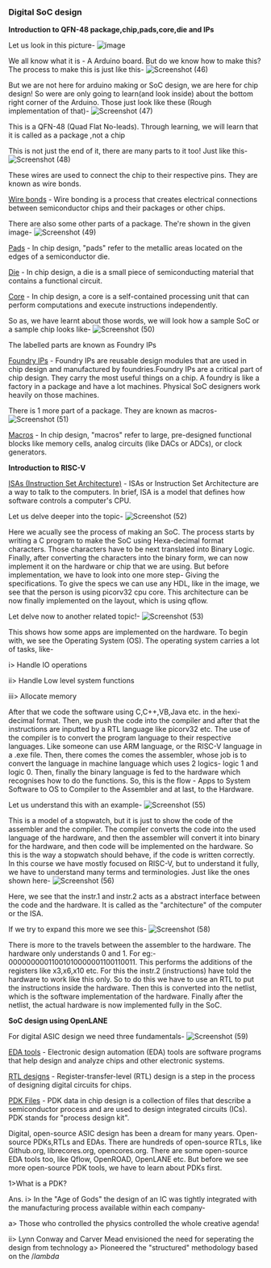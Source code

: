 ### Digital SoC design 
**Introduction to QFN-48 package,chip,pads,core,die and IPs**


Let us look in this picture-
![image](https://github.com/user-attachments/assets/11b76b2a-d925-4a33-8e9f-0c83eced59c9)

 
We all know what it is - A Arduino board. But do we know how to make this?  
The process to make this is just like this-
![Screenshot (46)](https://github.com/user-attachments/assets/30db5ddf-20ae-432b-be81-381ecf8c8e45)

But we are not here for arduino making or SoC design, we are here for chip design! So were are only going to learn(and look inside) about the bottom right corner of the Arduino.
Those just look like these (Rough implementation of that)-
![Screenshot (47)](https://github.com/user-attachments/assets/14cb53ac-9b0e-43e5-8edb-49fd4acd9849)

This is a QFN-48 (Quad Flat No-leads). Through learning, we will learn that it is called as a package ,not a chip


This is not just the end of it, there are many parts to it too! Just like this-
![Screenshot (48)](https://github.com/user-attachments/assets/dcb6f24e-4c55-467d-b989-dfddfdbc1843)

These wires are used to connect the chip to their respective pins. They are known as wire bonds.


<ins>Wire bonds</ins> - Wire bonding is a process that creates electrical connections between semiconductor chips and their packages or other chips.


There are also some other parts of a package. The're shown in the given image-
![Screenshot (49)](https://github.com/user-attachments/assets/b3d58203-9a90-4141-a196-5ef422529b19)

<ins>Pads</ins> - In chip design, "pads" refer to the metallic areas located on the edges of a semiconductor die.

<ins>Die</ins> - In chip design, a die is a small piece of semiconducting material that contains a functional circuit.

<ins>Core</ins>  - In chip design, a core is a self-contained processing unit that can perform computations and execute instructions independently.

So as, we have learnt about those words, we will look how a sample SoC or a sample chip looks like-
![Screenshot (50)](https://github.com/user-attachments/assets/ade220e7-a2d2-4836-b2e1-aca4554bab21)


The labelled parts are known as Foundry IPs

<ins>Foundry IPs</ins> - Foundry IPs are reusable design modules that are used in chip design and manufactured by foundries.Foundry IPs are a critical part of chip design. They carry the most useful things on a chip. A foundry is like a factory in a package and have a lot machines. Physical SoC designers work heavily on those machines.

There is 1 more part of a package. They are known as macros-
![Screenshot (51)](https://github.com/user-attachments/assets/a1839cbd-642b-485f-bd29-a270d6873bba)

<ins>Macros</ins> - In chip design, "macros" refer to large, pre-designed functional blocks like memory cells, analog circuits (like DACs or ADCs), or clock generators.

**Introduction to RISC-V**

<ins>ISAs (Instruction Set Architecture)</ins> - ISAs or Instruction Set Architecture are a way to talk to the computers. In brief, ISA is a model that defines how software controls a computer's CPU.

Let us delve deeper into the topic-
![Screenshot (52)](https://github.com/user-attachments/assets/be879d04-fb51-486c-bca4-5d96f4da3cd6)

Here we acually see the process of making an SoC. The process starts by writing a C program to make the SoC using Hexa-decimal format characters. Those characters have to be next translated into Binary Logic. Finally, after converting the characters into the binary form, we can now implement it on the hardware or chip that we are using. But before implementation, we have to look into one more step- Giving the specifications. To give the specs we can use any HDL, like in the image, we see that the person is using picorv32 cpu core. This architecture can be now finally implemented on the layout, which is using qflow. 

Let delve now to another related topic!-
![Screenshot (53)](https://github.com/user-attachments/assets/c95e7938-a57c-4095-99fb-c8294920f968)

This shows how some apps are implemented on the hardware. To begin with, we see the Operating System (OS). The operating system carries a lot of tasks, like-

i> Handle IO operations

ii> Handle Low level system functions

iii> Allocate memory

After that we code the software using C,C++,VB,Java etc. in the hexi-decimal format. Then, we push the code into the compiler and after that the instructions are inputted by a RTL language like picorv32 etc. The use of the compiler is to convert the program language to their respective languages. Like someone can use ARM language, or the RISC-V language in a .exe file. Then, there comes the comes the assembler, whose job is to convert the language in machine language which uses 2 logics- logic 1 and logic 0. Then, finally the binary language is fed to the hardware which recognises how to do the functions.
So, this is the flow - Apps to System Software to OS to Compiler to the Assembler and at last, to the Hardware.

Let us understand this with an example-
![Screenshot (55)](https://github.com/user-attachments/assets/28b92a4b-95ad-4765-a210-00a8e52c21e6)

This is a model of a stopwatch, but it is just to show the code of the assembler and the compiler. The compiler converts the code into the used language of the hardware, and then the assembler will convert it into binary for the hardware, and then code will be implemented on the hardware. So this is the way a stopwatch should behave, if the code is written correctly. 
In this course we have mostly focused on RISC-V, but to understand it fully, we have to understand many terms and terminologies.
Just like the ones shown here-
![Screenshot (56)](https://github.com/user-attachments/assets/1a26dafa-e3ab-46f3-b3f7-cd715a352275)

Here, we see that the instr.1 and instr.2 acts as a abstract interface between the code and the hardware. It is called as the "architecture" of the computer or the ISA.

If we try to expand this more we see this-
![Screenshot (58)](https://github.com/user-attachments/assets/94130236-ce2f-41ad-a2ac-fcf0514b31d8)

There is more to the travels between the assembler to the hardware. The hardware only understands 0 and 1. For eg:- 00000000011001010000001100110011. This performs the additions of the registers like x3,x6,x10 etc. For this the instr.2 (instructions) have told the hardware to work like this only. So to do this we have to use an RTL to put the instructions inside the hardware. Then this is converted into the netlist, which is the software implementation of the hardware. Finally after the netlist, the actual hardware is now implemented fully in the SoC.


**SoC design using OpenLANE**

For digital ASIC design we need three fundamentals-
![Screenshot (59)](https://github.com/user-attachments/assets/83a147fe-ed90-4b37-a49d-696cd2c59347)

<ins>EDA tools</ins> - Electronic design automation (EDA) tools are software programs that help design and analyze chips and other electronic systems.

<ins>RTL designs</ins> - Register-transfer-level (RTL) design is a step in the process of designing digital circuits for chips.

<ins>PDK Files</ins> - PDK data in chip design is a collection of files that describe a semiconductor process and are used to design integrated circuits (ICs). PDK stands for "process design kit".

Digital, open-source ASIC design has been a dream for many years. Open-source PDKs,RTLs and EDAs. There are hundreds of open-source RTLs, like Github.org, librecores.org, opencores.org. There are some open-source EDA tools too, like Qflow, OpenROAD, OpenLANE etc.
But before we see more open-source PDK tools, we have to learn about PDKs first.

1>What is a PDK?

Ans. i> In the "Age of Gods" the design of an IC was tightly integrated with the manufacturing process available within each company-

a> Those who controlled the physics controlled the whole creative agenda!

ii> Lynn Conway and Carver Mead envisioned the need for seperating the design from technology 
a> Pioneered the "structured" methodology based on the $/lambda$





